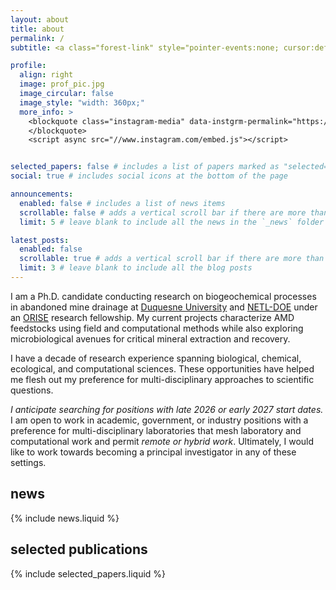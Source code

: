 ```yaml
---
layout: about
title: about
permalink: /
subtitle: <a class="forest-link" style="pointer-events:none; cursor:default;">Computational Biogeochemistry</a> Ph.D. Candidate and ORISE Research Fellow

profile:
  align: right
  image: prof_pic.jpg
  image_circular: false
  image_style: "width: 360px;"
  more_info: >
    <blockquote class="instagram-media" data-instgrm-permalink="https://www.instagram.com/reel/DMxjU-PMWRG/" data-instgrm-version="14" style="max-width: 320px; margin: auto;">
    </blockquote>
    <script async src="//www.instagram.com/embed.js"></script>


selected_papers: false # includes a list of papers marked as "selected={true}"
social: true # includes social icons at the bottom of the page

announcements:
  enabled: false # includes a list of news items
  scrollable: false # adds a vertical scroll bar if there are more than 3 news items
  limit: 5 # leave blank to include all the news in the `_news` folder

latest_posts:
  enabled: false
  scrollable: true # adds a vertical scroll bar if there are more than 3 new posts items
  limit: 3 # leave blank to include all the blog posts
---
```

I am a Ph.D. candidate conducting research on biogeochemical processes in abandoned mine drainage at <a href="https://www.duq.edu/academics/colleges-and-schools/science-and-engineering/academics/departments-and-programs/biological-sciences/index.php">Duquesne University</a> and <a href="https://edx.netl.doe.gov/sites/geomicrobiology/">NETL-DOE</a> under an <a href="https://orise.orau.gov/index.html">ORISE</a> research fellowship. My current projects characterize AMD feedstocks using field and computational methods while also exploring microbiological avenues for critical mineral extraction and recovery.

I have a decade of research experience spanning biological, chemical, ecological, and computational sciences. These opportunities have helped me flesh out my preference for multi-disciplinary approaches to scientific questions.

*I anticipate searching for positions with late 2026 or early 2027 start dates.* I am open to work in academic, government, or industry positions with a preference for multi-disciplinary laboratories that mesh laboratory and computational work and permit *remote or hybrid work*. Ultimately, I would like to work towards becoming a principal investigator in any of these settings.

<div class="row">
  <div class="col-12 col-md-12 col-lg-12">
    <h2 id="news">news</h2>
    {% include news.liquid %}
  </div>
</div>

<!-- New full-width row just for publications -->
<div class="row">
  <div class="col-12">
    <h2 id="publications">selected publications</h2>
    {% include selected_papers.liquid %}
  </div>
</div>



